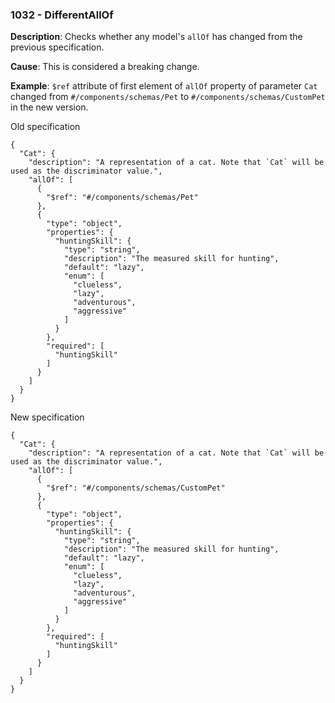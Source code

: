### 1032 - DifferentAllOf

**Description**: Checks whether any model's `allOf` has changed from the previous specification.

**Cause**: This is considered a breaking change.

**Example**: `$ref` attribute of first element of `allOf` property of parameter `Cat` changed from `#/components/schemas/Pet` to `#/components/schemas/CustomPet` in the new version.

Old specification
```json5
{
  "Cat": {
    "description": "A representation of a cat. Note that `Cat` will be used as the discriminator value.",
    "allOf": [
      {
        "$ref": "#/components/schemas/Pet"
      },
      {
        "type": "object",
        "properties": {
          "huntingSkill": {
            "type": "string",
            "description": "The measured skill for hunting",
            "default": "lazy",
            "enum": [
              "clueless",
              "lazy",
              "adventurous",
              "aggressive"
            ]
          }
        },
        "required": [
          "huntingSkill"
        ]
      }
    ]
  }
}
```

New specification
```json5
{
  "Cat": {
    "description": "A representation of a cat. Note that `Cat` will be used as the discriminator value.",
    "allOf": [
      {
        "$ref": "#/components/schemas/CustomPet"
      },
      {
        "type": "object",
        "properties": {
          "huntingSkill": {
            "type": "string",
            "description": "The measured skill for hunting",
            "default": "lazy",
            "enum": [
              "clueless",
              "lazy",
              "adventurous",
              "aggressive"
            ]
          }
        },
        "required": [
          "huntingSkill"
        ]
      }
    ]
  }
}
```
